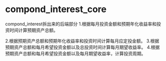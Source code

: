 # compond_interest_core
compond_interest拆出来的后端部分
1.根据每月投资金额和预期年化收益率和投资时间计算预期资产总额。

2.根据预期资产总额和预期年化收益率和投资时间计算每月应定投金额。
3.根据预期资产总额和每月希望投资金额以及总投资时间计算每月期望收益率。
4.根据预期资产总额和每月希望投资金额以及每月期望收益率，计算投资周期。
